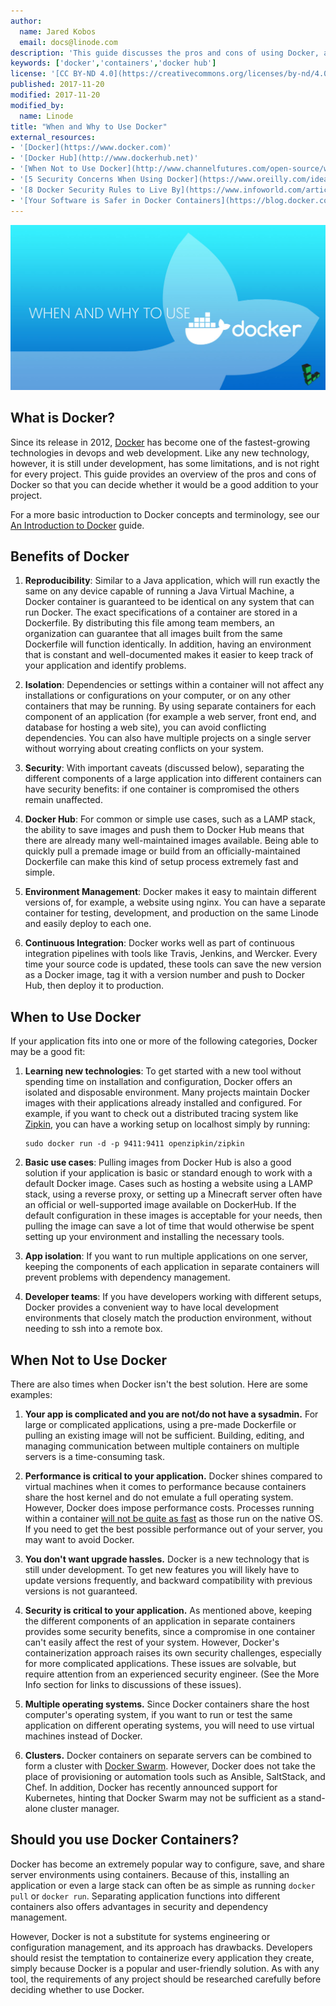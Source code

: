 ```yaml
---
author:
  name: Jared Kobos
  email: docs@linode.com
description: 'This guide discusses the pros and cons of using Docker, and when Docker is a good choice for a project.'
keywords: ['docker','containers','docker hub']
license: '[CC BY-ND 4.0](https://creativecommons.org/licenses/by-nd/4.0)'
published: 2017-11-20
modified: 2017-11-20
modified_by:
  name: Linode
title: "When and Why to Use Docker"
external_resources:
- '[Docker](https://www.docker.com)'
- '[Docker Hub](http://www.dockerhub.net)'
- '[When Not to Use Docker](http://www.channelfutures.com/open-source/when-not-use-docker-understanding-limitations-containers)'
- '[5 Security Concerns When Using Docker](https://www.oreilly.com/ideas/five-security-concerns-when-using-docker)'
- '[8 Docker Security Rules to Live By](https://www.infoworld.com/article/3154711/security/8-docker-security-rules-to-live-by.html)'
- '[Your Software is Safer in Docker Containers](https://blog.docker.com/2016/08/software-security-docker-containers/)'
---
```


![When and Why to Use Docker](/docs/assets/when-why-docker/when-why-docker.jpg "When and Why to Use Docker")

## What is Docker?

Since its release in 2012, [Docker](https://www.docker.com) has become one of the fastest-growing technologies in devops and web development. Like any new technology, however, it is still under development, has some limitations, and is not right for every project. This guide provides an overview of the pros and cons of Docker so that you can decide whether it would be a good addition to your project.

For a more basic introduction to Docker concepts and terminology, see our [An Introduction to Docker](/docs/applications/containers/introduction-to-docker/) guide.

## Benefits of Docker

1.  **Reproducibility**: Similar to a Java application, which will run exactly the same on any device capable of running a Java Virtual Machine, a Docker container is guaranteed to be identical on any system that can run Docker. The exact specifications of a container are stored in a Dockerfile. By distributing this file among team members, an organization can guarantee that all images built from the same Dockerfile will function identically. In addition, having an environment that is constant and well-documented makes it easier to keep track of your application and identify problems.

2.  **Isolation**: Dependencies or settings within a container will not affect any installations or configurations on your computer, or on any other containers that may be running. By using separate containers for each component of an application (for example a web server, front end, and database for hosting a web site), you can avoid conflicting dependencies. You can also have multiple projects on a single server without worrying about creating conflicts on your system.

3.  **Security**: With important caveats (discussed below), separating the different components of a large application into different containers can have security benefits: if one container is compromised the others remain unaffected.

4.  **Docker Hub**: For common or simple use cases, such as a LAMP stack, the ability to save images and push them to Docker Hub means that there are already many well-maintained images available. Being able to quickly pull a premade image or build from an officially-maintained Dockerfile can make this kind of setup process extremely fast and simple.

5.  **Environment Management**: Docker makes it easy to maintain different versions of, for example, a website using nginx. You can have a separate container for testing, development, and production on the same Linode and easily deploy to each one.

6.  **Continuous Integration**: Docker works well as part of continuous integration pipelines with tools like Travis, Jenkins, and Wercker. Every time your source code is updated, these tools can save the new version as a Docker image, tag it with a version number and push to Docker Hub, then deploy it to production.

## When to Use Docker

If your application fits into one or more of the following categories, Docker may be a good fit:

1.  **Learning new technologies**: To get started with a new tool without spending time on installation and configuration, Docker offers an isolated and disposable environment. Many projects maintain Docker images with their applications already installed and configured. For example, if you want to check out a distributed tracing system like [Zipkin](http://zipkin.io), you can have a working setup on localhost simply by running:

        sudo docker run -d -p 9411:9411 openzipkin/zipkin

2.  **Basic use cases**: Pulling images from Docker Hub is also a good solution if your application is basic or standard enough to work with a default Docker image. Cases such as hosting a website using a LAMP stack, using a reverse proxy, or setting up a Minecraft server often have an official or well-supported image available on DockerHub. If the default configuration in these images is acceptable for your needs, then pulling the image can save a lot of time that would otherwise be spent setting up your environment and installing the necessary tools.

3.  **App isolation**: If you want to run multiple applications on one server, keeping the components of each application in separate containers will prevent problems with dependency management.

4.  **Developer teams**: If you have developers working with different setups, Docker provides a convenient way to have local development environments that closely match the production environment, without needing to ssh into a remote box.

## When Not to Use Docker

There are also times when Docker isn't the best solution. Here are some examples:

1.  **Your app is complicated and you are not/do not have a sysadmin.** For large or complicated applications, using a pre-made Dockerfile or pulling an existing image will not be sufficient. Building, editing, and managing communication between multiple containers on multiple servers is a time-consuming task.

2.  **Performance is critical to your application.** Docker shines compared to virtual machines when it comes to performance because containers share the host kernel and do not emulate a full operating system. However, Docker does impose performance costs. Processes running within a container [will not be quite as fast](http://domino.research.ibm.com/library/cyberdig.nsf/papers/0929052195DD819C85257D2300681E7B/$File/rc25482.pdf) as those run on the native OS. If you need to get the best possible performance out of your server, you may want to avoid Docker.

3.  **You don't want upgrade hassles.** Docker is a new technology that is still under development. To get new features you will likely have to update versions frequently, and backward compatibility with previous versions is not guaranteed.

4.  **Security is critical to your application.** As mentioned above, keeping the different components of an application in separate containers provides some security benefits, since a compromise in one container can't easily affect the rest of your system. However, Docker's containerization approach raises its own security challenges, especially for more complicated applications. These issues are solvable, but require attention from an experienced security engineer. (See the More Info section for links to discussions of these issues).

5.  **Multiple operating systems.** Since Docker containers share the host computer's operating system, if you want to run or test the same application on different operating systems, you will need to use virtual machines instead of Docker.

6.  **Clusters.** Docker containers on separate servers can be combined to form a cluster with [Docker Swarm](https://docs.docker.com/engine/swarm/). However, Docker does not take the place of provisioning or automation tools such as Ansible, SaltStack, and Chef. In addition, Docker has recently announced support for Kubernetes, hinting that Docker Swarm may not be sufficient as a stand-alone cluster manager.

## Should you use Docker Containers?

Docker has become an extremely popular way to configure, save, and share server environments using containers. Because of this, installing an application or even a large stack can often be as simple as running `docker pull` or `docker run`. Separating application functions into different containers also offers advantages in security and dependency management.

However, Docker is not a substitute for systems engineering or configuration management, and its approach has drawbacks. Developers should resist the temptation to containerize every application they create, simply because Docker is a popular and user-friendly solution. As with any tool, the requirements of any project should be researched carefully before deciding whether to use Docker.
